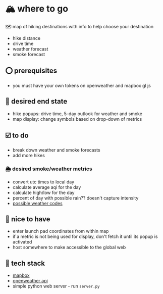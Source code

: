 # 🏔️ where to go
🗺️ map of hiking destinations with info to help choose your destination
- hike distance
- drive time
- weather forecast
- smoke forecast

## ⭕ prerequisites
- you must have your own tokens on openweather and mapbox gl js

## 🤔 desired end state
- hike popups: drive time, 5-day outlook for weather and smoke
- map display: change symbols based on drop-down of metrics

## ☑️ to do
- break down weather and smoke forecasts
- add more hikes

### 🌦️ desired smoke/weather metrics
- convert utc times to local day
- calculate average aqi for the day
- calculate high/low for the day
- percent of day with possible rain?? doesn't capture intensity
- [possible weather codes](https://openweathermap.org/weather-conditions)

## 🤗 nice to have
- enter launch pad coordinates from within map
- if a metric is not being used for display, don't fetch it until its popup is activated
- host somewhere to make accessible to the global web

## 🤖 tech stack
- [mapbox](https://www.mapbox.com/)
- [openweather api](https://openweathermap.org)
- simple python web server - run `server.py`
